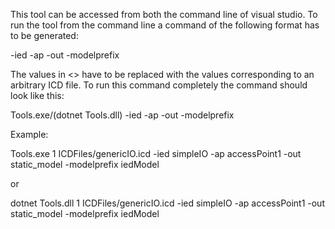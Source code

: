 This tool can be accessed from both the command line of visual studio. 
To run the tool from the command line a command of the following format has to be generated:

<generator option> <ICD file>  -ied  <ied-name> -ap <access-point-name> -out <output-name> -modelprefix <model-prefix>

The values in <> have to be replaced with the values corresponding to an arbitrary ICD file. 
To run this command completely the command should look like this: 

Tools.exe/(dotnet Tools.dll) <generator option> <ICD file>  -ied  <ied-name> -ap <access-point-name> -out <output-name> -modelprefix <model-prefix>

Example: 

Tools.exe 1 ICDFiles/genericIO.icd -ied simpleIO -ap accessPoint1 -out static_model -modelprefix iedModel

or 

dotnet Tools.dll 1 ICDFiles/genericIO.icd -ied simpleIO -ap accessPoint1 -out static_model -modelprefix iedModel